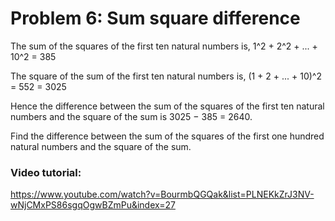 # Problem 6: Sum square difference

The sum of the squares of the first ten natural numbers is,
1^2 + 2^2 + ... + 10^2 = 385

The square of the sum of the first ten natural numbers is,
(1 + 2 + ... + 10)^2 = 552 = 3025

Hence the difference between the sum of the squares of the first ten natural numbers and the square of the sum is 3025 − 385 = 2640.

Find the difference between the sum of the squares of the first one hundred natural numbers and the square of the sum.

### Video tutorial: 
https://www.youtube.com/watch?v=BourmbQGQak&list=PLNEKkZrJ3NV-wNjCMxPS86sgqOgwBZmPu&index=27
